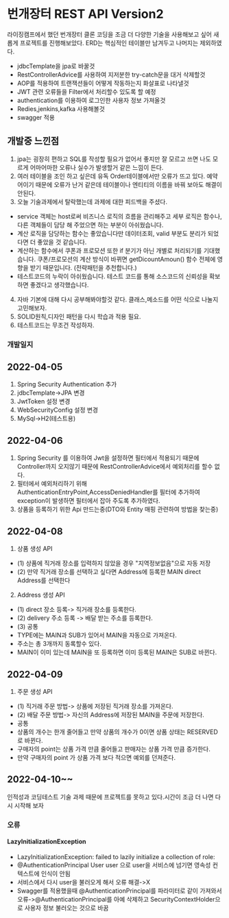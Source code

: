 # 번개장터 REST API Version2
라이징캠프에서 했던 번개장터 클론 코딩을 조금 더 다양한 기술을 사용해보고 싶어 새롭게 프로젝트를 진행해보았다.
ERD는 핵심적인 테이블만 남겨두고 나머지는 제외하였다.
- jdbcTemplate을 jpa로 바꿀것
- RestControllerAdvice를 사용하여 지저분한 try-catch문을 대거 삭제할것
- AOP를 적용하여 트랜잭션들이 어떻게 작동하는지 화살표로 나타낼것
- JWT 관련 오류들을 Filter에서 처리할수 있도록 할 예정
- authentication를 이용하여 로그인한 사용자 정보 가져올것
- Redies,jenkins,kafka 사용해볼것
- swagger 적용

## 개발중 느낀점
1. jpa는 굉장히 편하고 SQL를 작성할 필요가 없어서 좋지만 잘 모르고 쓰면 나도 모르게 어마어마한 오류나 실수가 발생할거 같은 느낌이 든다.
2. 여러 테이블을 조인 하고 싶은데 유독 Order테이블에서만 오류가 뜨고 있다. 예약어이기 때문에 오류가 난거 같은데 테이블이나 엔티티의 이름을 바꿔 보아도 해결이 안된다.
3. 오늘 기술과제에서 탈락했는데 과제에 대한 피드백을 주셨다.
- service 객체는 host로써 비즈니스 로직의 흐름을 관리해주고 세부 로직은 함수나, 다른 객체들이 담당 해 주었으면 하는 부분이 아쉬웠습니다.
- 계산 로직을 담당하는 함수는 좋았습니다만 데이터조회, valid 부분도 분리가 되었다면 더 좋았을 것 같습니다.
- 계산하는 함수에서 쿠폰과 프로모션 또한 if 분기가 아닌 개별로 처리되기를 기대했습니다. 쿠폰/프로모션의 계산 방식이 바뀌면 getDicountAmoun() 함수 전체에 영향을 받기 때문입니다. (전략패턴을 추천합니다.)
- 테스트코드의 누락이 아쉬웠습니다. 테스트 코드를 통해 소스코드의 신뢰성을 확보하면 좋겠다고 생각했습니다. 
4. 자바 기본에 대해 다시 공부해봐야할것 같다. 클래스,메소드를 어떤 식으로 나눌지 고민해보자.
5. SOLID원칙,디자인 패턴을 다시 학습과 적용 필요.
6. 테스트코드는 무조건 작성하자.
### 개발일지
## 2022-04-05 
1. Spring Security Authentication 추가
2. jdbcTemplate->JPA 변경
3. JwtToken 설정 변경
4. WebSecurityConfig 설정 변경
5. MySql->H2(테스트용)
## 2022-04-06
1. Spring Security 를 이용하여 Jwt을 설정하면 필터에서 적용되기 때문에 Controller까지 오지않기 때문에
   RestControllerAdvice에서 예외처리를 할수 없다.
2. 필터에서 예외처리하기 위해 AuthenticationEntryPoint,AccessDeniedHandler를 
필터에 추가하여 exception이 발생하면 필터에서 잡아
주도록 추가하였다.
3. 상품을 등록하기 위한 Api 만드는중(DTO와 Entity 매핑 관련하여 방법을 찾는중)
## 2022-04-08
1. 상품 생성 API 
- (1) 상품에 직거래 장소를 입력하지 않았을 경우 "지역정보없음"으로 자동 저장 
- (2) 만약 직거래 장소를 선택하고 싶다면 Address에 등록한 MAIN direct Address를 선택한다
2. Address 생성 API 
- (1) direct 장소 등록-> 직거래 장소를 등록한다.
- (2) delivery 주소 등록 -> 배달 받는 주소를 등록한다.
- (3) 공통 
- TYPE에는 MAIN과 SUB가 있어서 MAIN을 자동으로 가져온다. 
- 주소는 총 3개까지 동록할수 있다.
- MAIN이 이미 있는데 MAIN을 또 등록하면 이미 등록된 MAIN은 SUB로 바뀐다.
## 2022-04-09
1. 주문 생성 API
- (1) 직거래 주문 방법-> 상품에 저장된 직거래 장소를 가져온다.
- (2) 배달 주문 방법-> 자신의 Address에 저장된 MAIN을 주문에 저장한다.
- 공통
- 상품의 개수는 한개 줄어들고 만약 상품의 개수가 0이면 상품 상태는 RESERVED로 바뀐다.
- 구매자의 point는 상품 가격 만큼 줄어들고 판매자는 상품 가격 만큼 증가한다.
- 만약 구매자의 point 가 상품 가격 보다 적으면 예외를 던져준다.
## 2022-04-10~~
인적성과 코딩테스트 기술 과제 때문에 프로젝트를 못하고 있다.시간이 조금 더 나면 다시 시작해 보자 
### 오류
#### LazyInitializationException
- LazyInitializationException: failed to lazily initialize a collection of role:
- @AuthenticationPrincipal User user 으로 user을 서비스에 넘기면 영속성 컨텍스트에 인식이 안됨
- 서비스에서 다시 user을 불러오게 해서 오류 해결->X
- Swagger를 적용했을때 @AuthenticationPrincipal를 파라미터로 같이 가져와서 오류->@AuthenticationPrincipal를 아예 삭제하고 SecurityContextHolder으로 사용자 정보 불러오는 것으로 바꿈
